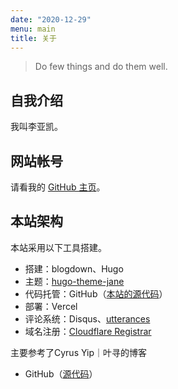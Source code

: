 ```yaml
---
date: "2020-12-29"
menu: main
title: 关于
---
```


> Do few things and do them well.

## 自我介绍

我叫李亚凯。

## 网站帐号

请看我的 [GitHub 主页](https://github.com/YakaiLi)。


## 本站架构

本站采用以下工具搭建。

- 搭建：blogdown、Hugo
- 主题：[hugo-theme-jane](https://github.com/xianmin/hugo-theme-jane)
- 代码托管：GitHub（[本站的源代码](https://github.com/CyrusYip/cyrusyip-blog)）
- 部署：Vercel
- 评论系统：Disqus、[utterances](https://github.com/utterance/utterances)
- 域名注册：[Cloudflare Registrar](https://www.cloudflare.com/products/registrar/)

主要参考了Cyrus Yip｜叶寻的博客

- GitHub（[源代码](https://github.com/CyrusYip/cyrusyip-blog)）
